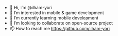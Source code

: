- 👋 Hi, I’m @ilham-yori
- 👀 I’m interested in mobile & game development
- 🌱 I’m currently learning mobile development
- 💞️ I’m looking to collaborate on open-source project
- 📫 How to reach me https://github.com/ilham-yori
